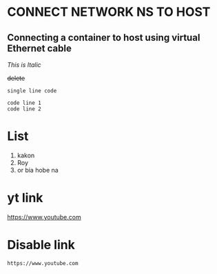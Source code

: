 # CONNECT NETWORK NS TO HOST
## Connecting a container to host using virtual Ethernet cable

_This is Italic_

~~delete~~

`single line code`


```
code line 1
code line 2
```

# List
1. kakon
2. Roy
3. or bia hobe na

# yt link
https://www.youtube.com


# Disable link
`https://www.youtube.com`

